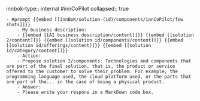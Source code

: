 innbok-type:: internal
#innCoPilot
collapsed:: true

	- #prompt {{embed [[innBoK/solution-(id)/components/innCoPilot/few shots]]}}
		- My business description:
		- {{embed [[AI business description/content]]}} {{embed [[solution 2/content]]}} {{embed [[solution id/components/content]]}} {{embed [[solution id/offerings/content]]}} {{embed [[solution id/category/content]]}}
		- Action:
		- Propose solution 2/components: Technologies and components that are part of the final solution, that is, the product or service offered to the customer to solve their problem. For example, the programming language used, the cloud platform used, or the parts that are part of the... in the case of being a physical product.
		- Answer:
		- Please write your respons in a MarkDown code box.